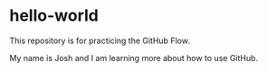 # hello-world
This repository is for practicing the GitHub Flow.

My name is Josh and I am learning more about how to use GitHub. 
